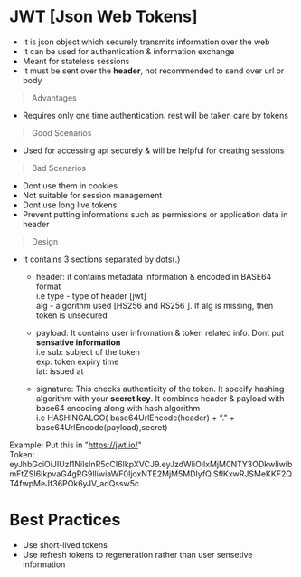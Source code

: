 # JWT [Json Web Tokens]

- It is json object which securely transmits information over the web
- It can be used for authentication & information exchange 
- Meant for stateless sessions
- It must be sent over the **header**, not recommended to send over url or body
  
> Advantages <br>
- Requires only one time authentication. rest will be taken care by tokens <br>

> Good Scenarios <br>
- Used for accessing api securely & will be helpful for creating sessions <br>

> Bad Scenarios <br>
- Dont use them in cookies <br>
- Not suitable for session management <br>
- Dont use long live tokens
- Prevent putting informations such as permissions or application data in header

> Design
- It contains 3 sections separated by dots(.) <br>
  - header: it contains metadata information & encoded in BASE64 format <br> 
    i.e type - type of header [jwt] <br>
        alg - algorithm used [HS256 and RS256 ]. If alg is missing, then token is unsecured <br>
        
  - payload: It contains user infromation & token related info. Dont put **sensative information** <br>
    i.e sub: subject of the token <br>
        exp: token expiry time <br>
        iat: issued at <br>
     
  - signature: This checks authenticity of the token. It specify hashing algorithm with your **secret key**. It combines header & payload with base64 encoding along with hash algorithm <br>
      i.e  HASHINGALGO( base64UrlEncode(header) + “.” + base64UrlEncode(payload),secret) <br>
    

Example: Put this in "https://jwt.io/" <br>
Token: eyJhbGciOiJIUzI1NiIsInR5cCI6IkpXVCJ9.eyJzdWIiOiIxMjM0NTY3ODkwIiwibmFtZSI6IkpvaG4gRG9lIiwiaWF0IjoxNTE2MjM5MDIyfQ.SflKxwRJSMeKKF2QT4fwpMeJf36POk6yJV_adQssw5c <br>

# Best Practices
- Use short-lived tokens
- Use refresh tokens to regeneration rather than user sensetive information

